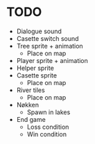 # TODO

- Dialogue sound
- Casette switch sound
- Tree sprite + animation
  - Place on map
- Player sprite + animation
- Helper sprite
- Casette sprite
  - Place on map
- River tiles
  - Place on map
- Nøkken
  - Spawn in lakes
- End game
  - Loss condition
  - Win condition
